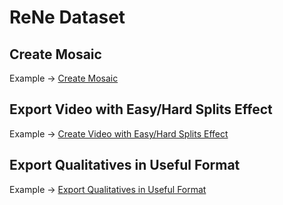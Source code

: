 # ReNe Dataset


## Create Mosaic

Example -> [Create Mosaic](examples/mosaic/README.md)

## Export Video with Easy/Hard Splits Effect

Example -> [Create Video with Easy/Hard Splits Effect](examples/create_video_splits/README.md)


## Export Qualitatives in Useful Format

Example -> [Export Qualitatives in Useful Format](examples/qualitative_export/README.md)